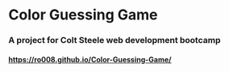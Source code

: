 # Color Guessing Game
### A project for Colt Steele web development bootcamp 
#### https://ro008.github.io/Color-Guessing-Game/
